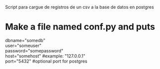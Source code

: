 Script para cargue de registros de un csv a la base de datos en postgres  <br />

# Make a file named conf.py and puts

dbname="somedb" <br />
user="someuser" <br />
password="somepassword" <br />
host="somehost"   #example: "127.0.0.1" <br />
port="5432" #optional port for postgres
